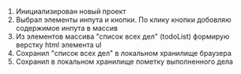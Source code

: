 1.  Инициализирован новый проект
2.  Выбрал элементы инпута и кнопки. По клику кнопки добовляю содержимое инпута в массив
3.  Из элементов массива "список всех дел" (todoList) формирую верстку html элемента ul
4.  Сохранил "список всех дел" в локальном хранилище браузера
5.  Сохранил в локальном хранилище пометку выполненного дела